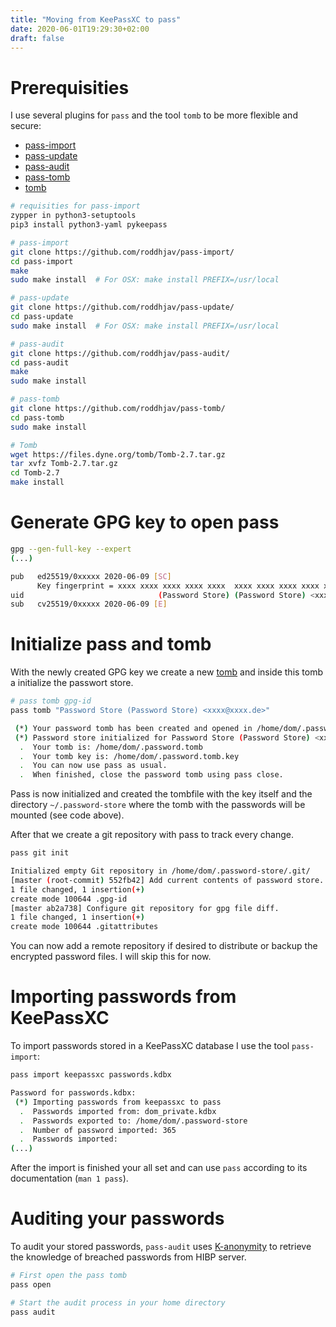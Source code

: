 ```yaml
---
title: "Moving from KeePassXC to pass"
date: 2020-06-01T19:29:30+02:00
draft: false
---
```


# Prerequisities

I use several plugins for `pass` and the tool `tomb` to be more flexible and secure:
-  [pass-import](https://github.com/roddhjav/pass-import)
-  [pass-update](https://github.com/roddhjav/pass-update)
-  [pass-audit](https://github.com/roddhjav/pass-audit)
-  [pass-tomb](https://github.com/roddhjav/pass-tomb)
-  [tomb](https://github.com/dyne/Tomb)

```bash
# requisities for pass-import
zypper in python3-setuptools
pip3 install python3-yaml pykeepass

# pass-import
git clone https://github.com/roddhjav/pass-import/
cd pass-import
make
sudo make install  # For OSX: make install PREFIX=/usr/local

# pass-update
git clone https://github.com/roddhjav/pass-update/
cd pass-update
sudo make install  # For OSX: make install PREFIX=/usr/local

# pass-audit
git clone https://github.com/roddhjav/pass-audit/
cd pass-audit
make
sudo make install

# pass-tomb
git clone https://github.com/roddhjav/pass-tomb/
cd pass-tomb
sudo make install

# Tomb
wget https://files.dyne.org/tomb/Tomb-2.7.tar.gz
tar xvfz Tomb-2.7.tar.gz
cd Tomb-2.7
make install
```

# Generate GPG key to open pass

```bash
gpg --gen-full-key --expert
(...)

pub   ed25519/0xxxxx 2020-06-09 [SC]
      Key fingerprint = xxxx xxxx xxxx xxxx xxxx  xxxx xxxx xxxx xxxx xxxx
uid                              (Password Store) (Password Store) <xxxx@xxxx.de>
sub   cv25519/0xxxxx 2020-06-09 [E]
```

# Initialize pass and tomb

With the newly created GPG key we create a new [tomb](https://github.com/dyne/Tomb) and inside this tomb a initialize the passwort store.
```bash
# pass tomb gpg-id
pass tomb "Password Store (Password Store) <xxxx@xxxx.de>"

 (*) Your password tomb has been created and opened in /home/dom/.password-store.
 (*) Password store initialized for Password Store (Password Store) <xxxx@xxxx.de>
  .  Your tomb is: /home/dom/.password.tomb
  .  Your tomb key is: /home/dom/.password.tomb.key
  .  You can now use pass as usual.
  .  When finished, close the password tomb using pass close.
```

Pass is now initialized and created the tombfile with the key itself and the directory `~/.password-store` where the tomb with the passwords will be mounted (see code above).


After that we create a git repository with pass to track every change.

```bash
pass git init

Initialized empty Git repository in /home/dom/.password-store/.git/
[master (root-commit) 552fb42] Add current contents of password store.
1 file changed, 1 insertion(+)
create mode 100644 .gpg-id
[master ab2a738] Configure git repository for gpg file diff.
1 file changed, 1 insertion(+)
create mode 100644 .gitattributes
```

You can now add a remote repository if desired to distribute or backup the encrypted password files. I will skip this for now.

# Importing passwords from KeePassXC

To import passwords stored in a KeePassXC database I use the tool `pass-import`:

```bash
pass import keepassxc passwords.kdbx

Password for passwords.kdbx:
 (*) Importing passwords from keepassxc to pass
  .  Passwords imported from: dom_private.kdbx
  .  Passwords exported to: /home/dom/.password-store
  .  Number of password imported: 365
  .  Passwords imported:
(...)
```

After the import is finished your all set and can use `pass` according to its documentation (`man 1 pass`).

# Auditing your passwords

To audit your stored passwords, `pass-audit` uses [K-anonymity](https://blog.cloudflare.com/validating-leaked-passwords-with-k-anonymity) to retrieve the knowledge of breached passwords from HIBP server.

```bash
# First open the pass tomb
pass open

# Start the audit process in your home directory
pass audit
```
